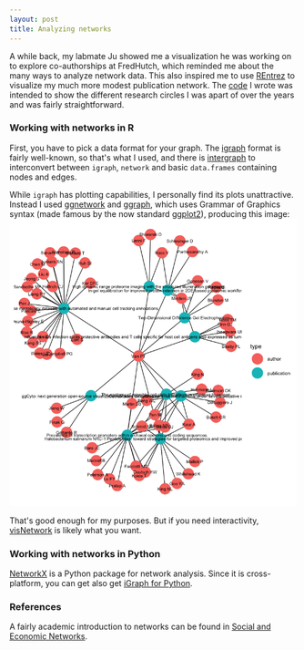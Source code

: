 ```yaml
---
layout: post
title: Analyzing networks
---
```


A while back, my labmate Ju showed me a visualization he was working on to explore co-authorships at FredHutch, which reminded me about the many ways to analyze network data. This also inspired me to use [REntrez](https://cran.r-project.org/web/packages/rentrez/index.html) to visualize my much more modest publication network. The [code](https://github.com/ptvan/R-snippets/blob/master/coauthor_network.R) I wrote was intended to show the different research circles I was apart of over the years and was fairly straightforward.

### Working with networks in R

First, you have to pick a data format for your graph. The [igraph](https://igraph.org/r/) format is fairly well-known, so that's what I used, and there is [intergraph](https://cran.r-project.org/web/packages/intergraph/) to interconvert between `igraph`, `network` and basic `data.frames` containing nodes and edges.

While `igraph` has plotting capabilities, I personally find its plots unattractive. Instead I used [ggnetwork](https://briatte.github.io/ggnetwork/) and [ggraph](https://github.com/thomasp85/ggraph), which uses Grammar of Graphics syntax (made famous by the now standard [ggplot2](https://ggplot2.tidyverse.org/)), producing this image:
![coauthor-network](/images/coauthor-network.png "coauthor-network.png")

That's good enough for my purposes. But if you need interactivity, [visNetwork](https://datastorm-open.github.io/visNetwork/) is likely what you want.

### Working with networks in Python

[NetworkX](https://networkx.github.io/) is a Python package for network analysis. Since it is cross-platform, you can get also get [iGraph for Python](https://igraph.org/python/).

### References

A fairly academic introduction to networks can be found in [Social and Economic Networks](https://web.stanford.edu/~jacksonm/books.html#book).

